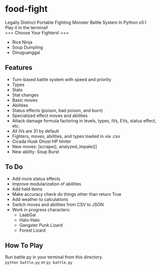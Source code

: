 # food-fight
Legally Distinct Portable Fighting Monster Battle System In Python
v0.1
<br>
Play it in the terminal!
<br>
=== Choose Your Fighters! ===
<br>
- Rice Ninja
- Soup Dumpling
- Dinuguanggal


## Features ##
- Turn-based battle system with speed and priority
- Types
- Stats
- Stat changes
- Basic moves
- Abilities
- Status effects (poison, bad poison, and burn)
- Specialized effect moves and abilities
- Attack damage formula factoring in levels, types, IVs, EVs, status effect, etc.
- All IVs are 31 by default
- Fighters, moves, abilities, and types loaded in via .csv
- Cicada Husk Ghost HP limiter
- New moves: [scrape(), analyzed_impale()]
- New ability: Soup Burst

## To Do ##
- Add more status effects
- Improve modularization of abilities
- Add held items
- Make accuracy check do things other than return True
- Add weather to calculations
- Switch moves and abilities from CSV to JSON
- Work in progress characters:
    - LaabGai
    - Halo-Halo
    - Gangster Punk Lizard
    - Forest Lizard

## How To Play ##
Run battle.py in your terminal from this directory.
<br>
`python battle.py`
or
`py battle.py`